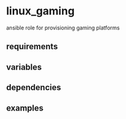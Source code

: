 # linux_gaming
ansible role for provisioning gaming platforms

## requirements

## variables

## dependencies

## examples
